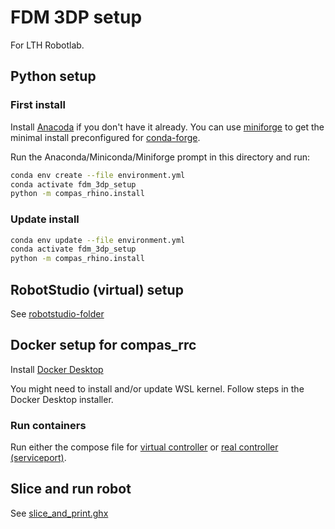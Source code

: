 # FDM 3DP setup

For LTH Robotlab.

## Python setup

### First install

Install [Anacoda](https://anaconda.org/) if you don't have it already. You can
use [miniforge](https://github.com/conda-forge/miniforge#miniforge3) to get the
minimal install preconfigured for [conda-forge](https://conda-forge.org/).

Run the Anaconda/Miniconda/Miniforge prompt in this directory and run:

```bash
conda env create --file environment.yml
conda activate fdm_3dp_setup
python -m compas_rhino.install
```

### Update install

```bash
conda env update --file environment.yml
conda activate fdm_3dp_setup
python -m compas_rhino.install
```

## RobotStudio (virtual) setup

See [robotstudio-folder](/robotstudio)

## Docker setup for compas_rrc

Install [Docker Desktop](https://www.docker.com/products/docker-desktop/)

You might need to install and/or update WSL kernel. Follow steps in the Docker
Desktop installer.

### Run containers

Run either the compose file for [virtual
controller](/docker/virtual_controller/compose.yml) or [real controller
(serviceport)](/docker/real_controller/compose.yml).

## Slice and run robot

See [slice_and_print.ghx](/slice_and_print.ghx)
